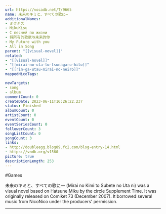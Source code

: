 ```yaml
---
url: https://vocadb.net/T/9665
name: 未来のキミと、すべての歌に―
additionalNames: 
- ミクキス
- MikuKisu
- С песней по жизни
- 将所有的歌献与未来的你
- My Future with you
- All in Song
parent: "[[visual-novel]]"
related:
- "[[visual-novel]]"
- "[[mirai-no-uta-to-tsunagaru-hito]]"
- "[[rin-ga-utau-mirai-no-neiro]]"
mappedNicoTags:

newTargets:
- song
- album
commentCount: 0
createDate: 2023-06-11T16:26:22.237
status: Finished
albumCount: 0
artistCount: 0
eventCount: 0
eventSeriesCount: 0
followerCount: 3
songListCount: 0
songCount: 3
links: 
- http://doubleegg.blog89.fc2.com/blog-entry-14.html
- https://vndb.org/v1560
picture: true
descriptionLength: 253
---
```


#Games

未来のキミと、すべての歌に― (Mirai no Kimi to Subete no Uta ni) was a visual novel based on Hatsune Miku by the circle Supplement Time. It was originally released on Comiket 73 (December 2007). It borrowed several music from NicoNico under the producers' permission.

---

